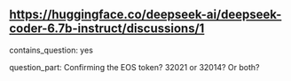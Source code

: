 ## https://huggingface.co/deepseek-ai/deepseek-coder-6.7b-instruct/discussions/1

contains_question: yes

question_part: Confirming the EOS token? 32021 or 32014? Or both?
